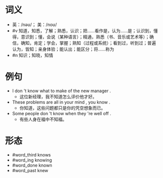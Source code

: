 # 词义
- 英：/nəʊ/； 美：/noʊ/
- #v 知道，知悉，了解；熟悉，认识；把……看作是，认为……是；认识到，懂得，意识到；懂，会说（某种语言）；精通，熟悉（书、音乐或艺术等）；确信，确知，肯定；学会，掌握；熟知（过程或系统）；看到过，听到过；普遍认为，皆知；亲身体验；能认出；能区分；将……称为
- #n 知识；知晓，知情
# 例句
- I don 't know what to make of the new manager .
	- 这位新经理，我不知道怎么评价他才好。
- These problems are all in your mind , you know .
	- 你知道，这些问题都只是你的凭空想象而已。
- Some people don 't know when they 're well off .
	- 有些人身在福中不知福。
# 形态
- #word_third knows
- #word_ing knowing
- #word_done known
- #word_past knew
